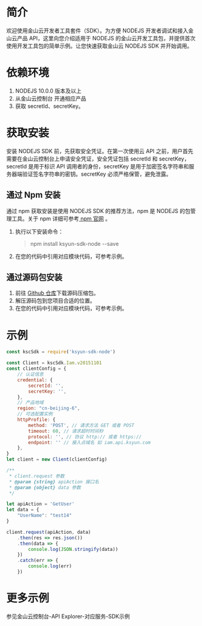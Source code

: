 # 简介

欢迎使用金山云开发者工具套件（SDK）。为方便 NODEJS 开发者调试和接入金山云产品 API，这里向您介绍适用于 NODEJS 的金山云开发工具包，并提供首次使用开发工具包的简单示例。让您快速获取金山云 NODEJS SDK 并开始调用。

# 依赖环境

1. NODEJS 10.0.0 版本及以上
2. 从金山云控制台 开通相应产品
3. 获取 secretId、secretKey。

# 获取安装

安装 NODEJS SDK 前，先获取安全凭证。在第一次使用云 API 之前，用户首先需要在金山云控制台上申请安全凭证，安全凭证包括 secretId 和 secretKey， secretId 是用于标识 API 调用者的身份，secretKey 是用于加密签名字符串和服务器端验证签名字符串的密钥。secretKey 必须严格保管，避免泄露。

## 通过 Npm 安装

通过 npm 获取安装是使用 NODEJS SDK 的推荐方法，npm 是 NODEJS 的包管理工具。关于 npm 详细可参考[ npm 官网](https://www.npmjs.com/) 。

1. 执行以下安装命令：
   > npm install ksyun-sdk-node --save
2. 在您的代码中引用对应模块代码，可参考示例。

## 通过源码包安装

1. 前往 [Github 仓库](https://github.com/kingsoftcloud/sdk-node)下载源码压缩包。
2. 解压源码包到您项目合适的位置。
3. 在您的代码中引用对应模块代码，可参考示例。

# 示例

```js
const kscSdk = require('ksyun-sdk-node')

const Client = kscSdk.Iam.v20151101
const clientConfig = {
    // 认证信息
    credential: {
        secretId: '',
        secretKey: '',
    },
    // 产品地域
    region: "cn-beijing-6",
    // 可选配置实例
    httpProfile: {
        method: 'POST', // 请求方法 GET 或者 POST
        timeout: 60, // 请求超时时间秒
        protocol: '', // 协议 http:// 或者 https://
        endpoint: '' // 接入点域名 如 iam.api.ksyun.com
    },
}
let client = new Client(clientConfig)

/**
 * client.request 参数
 * @param {string} apiAction 接口名
 * @param {object} data 参数
 */

let apiAction = 'GetUser'
let data = {
    "UserName": "test14"
}

client.request(apiAction, data)
    .then(res => res.json())
    .then(data => {
        console.log(JSON.stringify(data))
    })
    .catch(err => {
        console.log(err)
    })
```

# 更多示例
参见金山云控制台-API Explorer-对应服务-SDK示例
